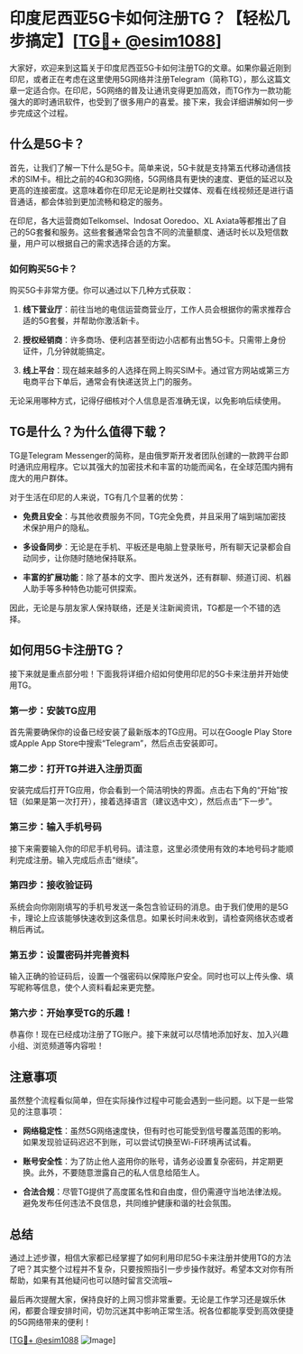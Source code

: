 # 印度尼西亚5G卡如何注册TG？【轻松几步搞定】[[TG💪+ @esim1088](https://t.me/s/esim1088)]

大家好，欢迎来到这篇关于印度尼西亚5G卡如何注册TG的文章。如果你最近刚到印尼，或者正在考虑在这里使用5G网络并注册Telegram（简称TG），那么这篇文章一定适合你。在印尼，5G网络的普及让通讯变得更加高效，而TG作为一款功能强大的即时通讯软件，也受到了很多用户的喜爱。接下来，我会详细讲解如何一步步完成这个过程。

## 什么是5G卡？

首先，让我们了解一下什么是5G卡。简单来说，5G卡就是支持第五代移动通信技术的SIM卡。相比之前的4G和3G网络，5G网络具有更快的速度、更低的延迟以及更高的连接密度。这意味着你在印尼无论是刷社交媒体、观看在线视频还是进行语音通话，都会体验到更加流畅和稳定的服务。

在印尼，各大运营商如Telkomsel、Indosat Ooredoo、XL Axiata等都推出了自己的5G套餐和服务。这些套餐通常会包含不同的流量额度、通话时长以及短信数量，用户可以根据自己的需求选择合适的方案。

### 如何购买5G卡？

购买5G卡非常方便。你可以通过以下几种方式获取：

1. **线下营业厅**：前往当地的电信运营商营业厅，工作人员会根据你的需求推荐合适的5G套餐，并帮助你激活新卡。
   
2. **授权经销商**：许多商场、便利店甚至街边小店都有出售5G卡。只需带上身份证件，几分钟就能搞定。

3. **线上平台**：现在越来越多的人选择在网上购买SIM卡。通过官方网站或第三方电商平台下单后，通常会有快递送货上门的服务。

无论采用哪种方式，记得仔细核对个人信息是否准确无误，以免影响后续使用。

## TG是什么？为什么值得下载？

TG是Telegram Messenger的简称，是由俄罗斯开发者团队创建的一款跨平台即时通讯应用程序。它以其强大的加密技术和丰富的功能而闻名，在全球范围内拥有庞大的用户群体。

对于生活在印尼的人来说，TG有几个显著的优势：

- **免费且安全**：与其他收费服务不同，TG完全免费，并且采用了端到端加密技术保护用户的隐私。
  
- **多设备同步**：无论是在手机、平板还是电脑上登录账号，所有聊天记录都会自动同步，让你随时随地保持联系。
  
- **丰富的扩展功能**：除了基本的文字、图片发送外，还有群聊、频道订阅、机器人助手等多种特色功能可供探索。

因此，无论是与朋友家人保持联络，还是关注新闻资讯，TG都是一个不错的选择。

## 如何用5G卡注册TG？

接下来就是重点部分啦！下面我将详细介绍如何使用印尼的5G卡来注册并开始使用TG。

### 第一步：安装TG应用

首先需要确保你的设备已经安装了最新版本的TG应用。可以在Google Play Store或Apple App Store中搜索“Telegram”，然后点击安装即可。

### 第二步：打开TG并进入注册页面

安装完成后打开TG应用，你会看到一个简洁明快的界面。点击右下角的“开始”按钮（如果是第一次打开），接着选择语言（建议选中文），然后点击“下一步”。

### 第三步：输入手机号码

接下来需要输入你的印尼手机号码。请注意，这里必须使用有效的本地号码才能顺利完成注册。输入完成后点击“继续”。

### 第四步：接收验证码

系统会向你刚刚填写的手机号发送一条包含验证码的消息。由于我们使用的是5G卡，理论上应该能够快速收到这条信息。如果长时间未收到，请检查网络状态或者稍后再试。

### 第五步：设置密码并完善资料

输入正确的验证码后，设置一个强密码以保障账户安全。同时也可以上传头像、填写昵称等信息，使个人资料看起来更完整。

### 第六步：开始享受TG的乐趣！

恭喜你！现在已经成功注册了TG账户。接下来就可以尽情地添加好友、加入兴趣小组、浏览频道等内容啦！

## 注意事项

虽然整个流程看似简单，但在实际操作过程中可能会遇到一些问题。以下是一些常见的注意事项：

- **网络稳定性**：虽然5G网络速度快，但有时也可能受到信号覆盖范围的影响。如果发现验证码迟迟不到账，可以尝试切换至Wi-Fi环境再试试看。
  
- **账号安全性**：为了防止他人盗用你的账号，请务必设置复杂密码，并定期更换。此外，不要随意泄露自己的私人信息给陌生人。

- **合法合规**：尽管TG提供了高度匿名性和自由度，但仍需遵守当地法律法规。避免发布任何违法不良信息，共同维护健康和谐的社会氛围。

## 总结

通过上述步骤，相信大家都已经掌握了如何利用印尼5G卡来注册并使用TG的方法了吧？其实整个过程并不复杂，只要按照指引一步步操作就好。希望本文对你有所帮助，如果有其他疑问也可以随时留言交流哦~

最后再次提醒大家，保持良好的上网习惯非常重要。无论是工作学习还是娱乐休闲，都要合理安排时间，切勿沉迷其中影响正常生活。祝各位都能享受到高效便捷的5G网络带来的便利！

[[TG💪+ @esim1088](https://t.me/s/esim1088) ![Image](https://i.postimg.cc/4NQfJmqS/Snipaste-2025-05-13-00-14-12.png)]